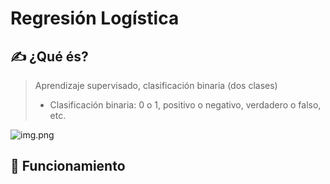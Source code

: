 # Regresión Logística

## ✍️ ¿Qué és?
> Aprendizaje supervisado, clasificación binaria (dos clases)
> - Clasificación binaria: 0 o 1, positivo o negativo, verdadero o falso, etc.

 ![img.png](img.png)

## 📖 Funcionamiento